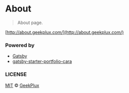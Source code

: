# About

> About page.


[http://about.geekplux.com/](http://about.geekplux.com/)

### Powered by

- [Gatsby](https://www.gatsbyjs.org/)
- [gatsby-starter-portfolio-cara](https://github.com/LekoArts/gatsby-starter-portfolio-cara)


### LICENSE

[MIT](LICENSE) &copy; [GeekPlux](https://github.com/geekplux)
